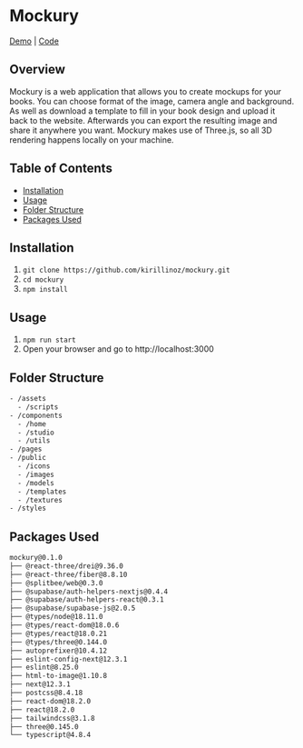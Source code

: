 # Mockury
[Demo](https://mockury.vercel.app) | [Code](https://github.com/kirillinoz/mockury)

## Overview
Mockury is a web application that allows you to create mockups for your books. You can choose format of the image, camera angle and background. As well as download a template to fill in your book design and upload it back to the website. Afterwards you can export the resulting image and share it anywhere you want. Mockury makes use of Three.js, so all 3D rendering happens locally on your machine.

## Table of Contents
* [Installation](#installation)
* [Usage](#usage)
* [Folder Structure](#folder-structure)
* [Packages Used](#packages-used)

## Installation
1) `git clone https://github.com/kirillinoz/mockury.git`
2) `cd mockury`
3) `npm install`

## Usage
1) `npm run start`
2) Open your browser and go to http://localhost:3000

## Folder Structure
```bash
- /assets
  - /scripts
- /components
  - /home
  - /studio
  - /utils
- /pages
- /public
  - /icons
  - /images
  - /models
  - /templates
  - /textures
- /styles
```
## Packages Used
```bash
mockury@0.1.0
├── @react-three/drei@9.36.0
├── @react-three/fiber@8.8.10
├── @splitbee/web@0.3.0
├── @supabase/auth-helpers-nextjs@0.4.4
├── @supabase/auth-helpers-react@0.3.1
├── @supabase/supabase-js@2.0.5
├── @types/node@18.11.0
├── @types/react-dom@18.0.6
├── @types/react@18.0.21
├── @types/three@0.144.0
├── autoprefixer@10.4.12
├── eslint-config-next@12.3.1
├── eslint@8.25.0
├── html-to-image@1.10.8
├── next@12.3.1
├── postcss@8.4.18
├── react-dom@18.2.0
├── react@18.2.0
├── tailwindcss@3.1.8
├── three@0.145.0
└── typescript@4.8.4
```
